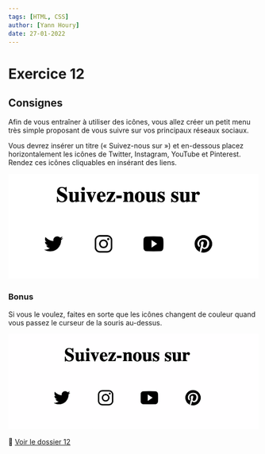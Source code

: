 ```yaml
---
tags: [HTML, CSS]
author: [Yann Houry]
date: 27-01-2022
---
```


# Exercice 12
## Consignes
Afin de vous entraîner à utiliser des icônes, vous allez créer un petit menu très simple proposant de vous suivre sur vos principaux réseaux sociaux.

Vous devrez insérer un titre (« Suivez-nous sur ») et en-dessous placez horizontalement les icônes de Twitter, Instagram, YouTube et Pinterest. Rendez ces icônes cliquables en insérant des liens.

![](https://github.com/YannHY/html-css-js/blob/main/Exercices/Images/reseaux.png)

### Bonus
Si vous le voulez, faites en sorte que les icônes changent de couleur quand vous passez le curseur de la souris au-dessus.

![](https://github.com/YannHY/html-css-js/blob/main/Exercices/Images/reseaux.gif)

📁 [Voir le dossier 12](https://app.box.com/s/wzc7zdwnhmrypn66z5pct2e7uc57aijk)
